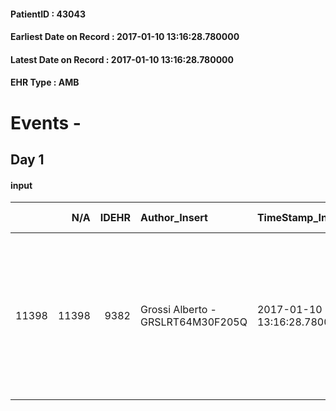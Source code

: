 
#### PatientID : 43043
#### Earliest Date on Record : 2017-01-10 13:16:28.780000
#### Latest Date on Record : 2017-01-10 13:16:28.780000
#### EHR Type : AMB

# Events - 

## Day 1

#### input
|       |    N/A |   IDEHR | Author_Insert                     | TimeStamp_Insert           | EHRType   |   PatientID |   IDDigitalSignDocument | persone_vicine   |   Unnamed: 0_x.1 |   IDANAMNESI_SOCIALE | Patient   | FamigliaAltro   | Paziente_T   | FamigliaAltro_T   |   Non_Rilevabile_x.1 | Note_Non_Rilevabile_x.1   | opt_Problemi   | chk_contr_sintomi   | opt_paziente_a   | opt_famiglia_a   | opt_adeguatezza   | ds_note_ad                                                                                                              | opt_paziente_solo   | opt_presente_assente   | Presenza_minori   | Caregiver_principale   | opt_capacita   | ds_familiari_coinv   | opt_risorse_ec   | opt_paziente_ad   | opt_caregiver_ad   | Needs     | Domestic partnership   | Fragility   |
|------:|-------:|--------:|:----------------------------------|:---------------------------|:----------|------------:|------------------------:|:-----------------|-----------------:|---------------------:|:----------|:----------------|:-------------|:------------------|---------------------:|:--------------------------|:---------------|:--------------------|:-----------------|:-----------------|:------------------|:------------------------------------------------------------------------------------------------------------------------|:--------------------|:-----------------------|:------------------|:-----------------------|:---------------|:---------------------|:-----------------|:------------------|:-------------------|:----------|:-----------------------|:------------|
| 11398 |  11398 |    9382 | Grossi Alberto - GRSLRT64M30F205Q | 2017-01-10 13:16:28.780000 | AMB       |       43043 |                  609898 | N/A              |             4969 |                 3231 | Si#1      | Si#1            | Parziale#2   | Si#1              |                    0 | NR                        | No#0           | controllo sintomi#0 | Congruenti#1     | Congruenti#1     | Da valutare#2     | Da valutare, vive con il marito anziano, tre figli fuori casa. La figlia √® coniugata con il nostro volontario Mandelli | No#0                | Presente#1             | No#0              | genero Mandelli Marco  | Adeguato#0     | Marito e figli       | Adeguate#1       | Totale#2          | Totale#2           | Clinici#0 | Coniuge/Convivente#0   | nessuna#0   |


